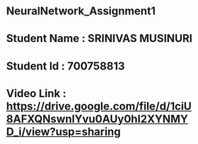 # NeuralNetwork_Assignment1
# Student Name : SRINIVAS MUSINURI
# Student Id : 700758813
# Video Link : https://drive.google.com/file/d/1ciU8AFXQNswnlYvu0AUy0hI2XYNMYD_i/view?usp=sharing



